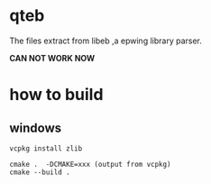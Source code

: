 # qteb
The files extract from libeb ,a epwing library parser.   


**CAN NOT WORK NOW**
# how to build 

## windows
```
vcpkg install zlib
```

```
cmake .  -DCMAKE=xxx (output from vcpkg)
cmake --build .
```
